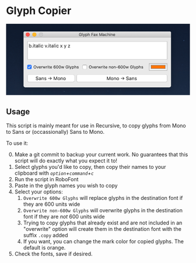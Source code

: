 # Glyph Copier

![](assets/2019-11-21-13-10-07.png)

## Usage

This script is mainly meant for use in Recursive, to copy glyphs from Mono to Sans or (occassionally) Sans to Mono.

To use it:

0. Make a git commit to backup your current work. No guarantees that this script will do exactly what you expect it to!
1. Select glyphs you'd like to copy, then copy their names to your clipboard with *`option`+`command`+`c`*
2. Run the script in RoboFont
3. Paste in the glyph names you wish to copy
4. Select your options: 
   1. `Overwrite 600w Glyphs` will replace glyphs in the destination font if they are 600 units wide
   2. `Overwrite non-600w Glyphs` will overwrite glyphs in the destination font if they are *not* 600 units wide
   3. Trying to copy glyphs that already exist and are not included in an "overwrite" option will create them in the destination font with the suffix `.copy` added
   4. If you want, you can change the mark color for copied glyphs. The default is orange.
5. Check the fonts, save if desired.
